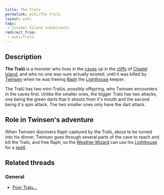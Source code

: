 ```yaml
---
title: The Tralü
permalink: wiki/The_Tralü
layout: wiki
tags:
 - Citadel Island inhabitants
redirect_from:
 - wiki/Tralü
---
```


## Description

**The Tralü** is a monster who lives in the [caves](caves "wikilink") up
in the [cliffs](cliffs "wikilink") of [Citadel
Island](Citadel_Island "wikilink"), and who no one was sure actually
existed, until it was killed by [Twinsen](Twinsen "wikilink") when he
was freeing [Raph](Raph "wikilink") the
[Lighthouse](Lighthouse "wikilink") keeper.

The Tralü has two mini-Tralüs, possibly offspring, who Twinsen
encounters in the caves first. Unlike the smaller ones, the bigger Tralü
has two attacks, one being the green darts that it shoots from it's
mouth and the second being it's spin attack. The two smaller ones only
have the dart attack.

## Role in Twinsen's adventure

When Twinsen discovers Raph captured by the Tralü, about to be turned
into his dinner, Twinsen goes through several parts of the cave to reach
and kill the Tralü, and free Raph, so the [Weather
Wizard](Weather_Wizard "wikilink") can use his
[Lighthouse](Lighthouse "wikilink") for a
[spell](Ring_of_Lightning "wikilink").

## Related threads

### General

- [Poor Tralu...](https://forum.magicball.net/showthread.php?t=903)
